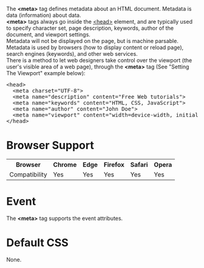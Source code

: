 The <b>&lt;meta&gt;</b> tag defines metadata about an HTML document. Metadata is data (information) about data.
<br>
<b>&lt;meta&gt;</b> tags always go inside the <a href="head.md">&lt;head&gt;</a> element, and are typically used to specify character set, page description, keywords, author of the document, and viewport settings.
<br>
Metadata will not be displayed on the page, but is machine parsable.
<br>
Metadata is used by browsers (how to display content or reload page), search engines (keywords), and other web services.
<br>
There is a method to let web designers take control over the viewport (the user's visible area of a web page), through the <b>&lt;meta&gt;</b> tag (See "Setting The Viewport" example below):
<pre>
&lt;head&gt;
  &lt;meta charset="UTF-8"&gt;
  &lt;meta name="description" content="Free Web tutorials"&gt;
  &lt;meta name="keywords" content="HTML, CSS, JavaScript"&gt;
  &lt;meta name="author" content="John Doe"&gt;
  &lt;meta name="viewport" content="width=device-width, initial-scale=1.0"&gt;
&lt;/head&gt;
</pre>
<h1>Browser Support</h1>
<table class="ws-table-all notranslate">
  <tr>
    <th>Browser</th>
    <th>Chrome</th>
    <th>Edge</th>
    <th>Firefox</th>
    <th>Safari</th>
    <th>Opera</th>
  </tr>
  <tr>
    <td>Compatibility</td>
    <td>Yes</td>
    <td>Yes</td>
    <td>Yes</td>
    <td>Yes</td>
    <td>Yes</td>
  </tr>
</table>
<h1>Event</h1>
The <b>&lt;meta&gt;</b> tag supports the event attributes.
<h1>Default CSS</h1>
None.
